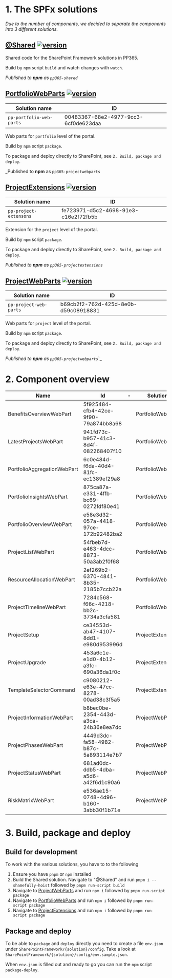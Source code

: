 # 1. The SPFx solutions

_Due to the number of components, we decided to separate the components into 3 different solutions._

## [@Shared](./@Shared/README.md) [![version](https://img.shields.io/badge/version-1.2.9-yellow.svg)](https://semver.org)

Shared code for the SharePoint Framework solutions in PP365.

Build by `npm` script `build` and watch changes with `watch`.

_Published to **npm** as `pp365-shared`_

## [PortfolioWebParts](./PortfolioWebParts/README.md) [![version](https://img.shields.io/badge/version-1.2.6-yellow.svg)](https://semver.org)

| Solution name            | ID                                   |
| ------------------------ | ------------------------------------ |
| `pp-portfolio-web-parts` | 00483367-68e2-4977-9cc3-6cf0de623daa |



Web parts for `portfolio` level of the portal.

Build by `npm` script `package`.

To package and deploy directly to SharePoint, see `2. Build, package and deploy`.

_Published to **npm** as `pp365-projectwebparts`

## [ProjectExtensions](./ProjectExtensions/README.md) [![version](https://img.shields.io/badge/version-1.2.6-yellow.svg)](https://semver.org)

| Solution name          | ID                                   |
| ---------------------- | ------------------------------------ |
| `pp-project-extensons` | fe723971-d5c2-4698-91e3-c16e2f72fb5b |



Extension for the `project` level of the portal.

Build by `npm` script `package`.

To package and deploy directly to SharePoint, see `2. Build, package and deploy`.

_Published to **npm** as `pp365-projectextensions`_

## [ProjectWebParts](./ProjectWebParts/README.md) [![version](https://img.shields.io/badge/version-1.2.9-yellow.svg)](https://semver.org)

| Solution name          | ID                                   |
| ---------------------- | ------------------------------------ |
| `pp-project-web-parts` | b69cb2f2-762d-425d-8e0b-d59c08918831 |



Web parts for `project` level of the portal.

Build by `npm` script `package`.

To package and deploy directly to SharePoint, see `2. Build, package and deploy`.

_Published to **npm** as `pp365-projectwebparts`_`_

# 2. Component overview

| Name                        | Id                                   | -   | Solution          |
| --------------------------- | ------------------------------------ | --- | ----------------- |
| BenefitsOverviewWebPart     | 5f925484-cfb4-42ce-9f90-79a874bb8a68 |     | PortfolioWebParts |
| LatestProjectsWebPart       | 941fd73c-b957-41c3-8d4f-082268407f10 |     | PortfolioWebParts |
| PortfolioAggregationWebPart | 6c0e484d-f6da-40d4-81fc-ec1389ef29a8 |     | PortfolioWebParts |
| PortfolioInsightsWebPart    | 875ca87a-e331-4ffb-bc69-0272fdf80e41 |     | PortfolioWebParts |
| PortfolioOverviewWebPart    | e58e3d32-057a-4418-97ce-172b92482ba2 |     | PortfolioWebParts |
| ProjectListWebPart          | 54fbeb7d-e463-4dcc-8873-50a3ab2f0f68 |     | PortfolioWebParts |
| ResourceAllocationWebPart   | 2ef269b2-6370-4841-8b35-2185b7ccb22a |     | PortfolioWebParts |
| ProjectTimelineWebPart      | 7284c568-f66c-4218-bb2c-3734a3cfa581 |     | PortfolioWebParts |
| ProjectSetup                | ce34553d-ab47-4107-8dd1-e980d953996d |     | ProjectExtensions |
| ProjectUpgrade              | 453a6c1e-e1d0-4b12-a3fc-690a36da1f0c |     | ProjectExtensions |
| TemplateSelectorCommand     | c9080212-e63e-47cc-8278-00ad38c3f5a5 |     | ProjectExtensions |
| ProjectInformationWebPart   | b8bec0be-2354-443d-a3ca-24b36e8ea7dc |     | ProjectWebParts   |
| ProjectPhasesWebPart        | 4449d3dc-fa58-4982-b87c-5a893114e7b7 |     | ProjectWebParts   |
| ProjectStatusWebPart        | 681ad0dc-ddb5-4dba-a5d6-a42f6d1c90a6 |     | ProjectWebParts   |
| RiskMatrixWebPart           | e536ae15-0748-4d96-b160-3abb30f1b71e |     | ProjectWebParts   |

# 3. Build, package and deploy

## Build for development

To work with the various solutions, you have to to the following

1. Ensure you have `pnpm` or `npm` installed
2. Build the Shared solution. Navigate to "@Shared" and run `pnpm i --shamefully-hoist` followed by `pnpm run-script build`
3. Navigate to [ProjectWebParts](./ProjectWebParts) and run `npm i` followed by `pnpm run-script package`
4. Navigate to [PortfolioWebParts](./PortfolioWebParts) and run `npm i` followed by `pnpm run-script package`
5. Navigate to [ProjectExtensions](./ProjectExtensions) and run `npm i` followed by `pnpm run-script package`

## Package and deploy

To be able to `package` and `deploy` directly you need to create a file `env.json` under `SharePointFramework/{solution}/config`. Take a look at `SharePointFramework/{solution}/config/env.sample.json`.

When `env.json` is filled out and ready to go you can run the `npm` script `package-deploy`.
